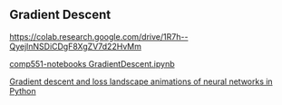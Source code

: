 
## Gradient Descent

https://colab.research.google.com/drive/1R7h--QyejlnNSDiCDgF8XgZV7d22HvMm

[comp551-notebooks GradientDescent.ipynb](https://colab.research.google.com/github/mravanba/comp551-notebooks/blob/master/GradientDescent.ipynb)

[Gradient descent and loss landscape animations of neural networks in Python](https://prog.world/gradient-descent-and-loss-landscape-animations-of-neural-networks-in-python/)